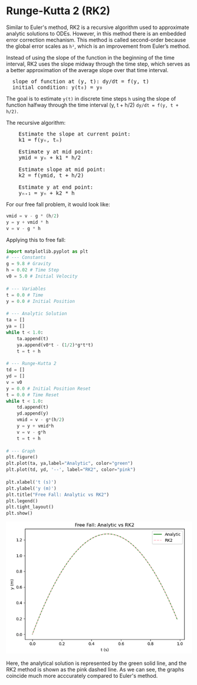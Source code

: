 # Runge-Kutta 2 (RK2)
Similar to Euler's method, RK2 is  a recursive algorithm used to approximate analytic solutions to ODEs. However, in this method there is an embedded error correction mechanism. This method is called second-order because the global error scales as ```h²```, which is an improvement from Euler’s method.

Instead of using the slope of the function in the beginning of the time interval, RK2 uses the slope midway through the time step, which serves as a better approximation of the average slope over that time interval.
<pre>
  slope of function at (y, t): dy/dt = f(y, t)
  initial condition: y(t₀) = y₀
</pre>
The goal is to estimate ```y(t)``` in discrete time steps ```h``` using the slope of function halfway through the time interval (y, t + h/2) ```dy/dt = f(y, t + h/2)```.

The recursive algorithm:
<pre>
    Estimate the slope at current point:
    k1 = f(yₙ, tₙ)
  
    Estimate y at mid point:
    ymid = yₙ + k1 * h/2

    Estimate slope at mid point:
    k2 = f(ymid, t + h/2)

    Estimate y at end point:
    yₙ₊₁ = yₙ + k2 * h
</pre>

For our free fall problem, it would look like:
```python
vmid = v - g * (h/2)
y = y + vmid * h
v = v - g * h
```
Applying this to free fall:
```python
import matplotlib.pyplot as plt
# --- Constants
g = 9.8 # Gravity
h = 0.02 # Time Step
v0 = 5.0 # Initial Velocity

# --- Variables
t = 0.0 # Time
y = 0.0 # Initial Position

# --- Analytic Solution
ta = []
ya = []
while t < 1.0:
    ta.append(t)
    ya.append(v0*t - (1/2)*g*t*t)
    t = t + h

# --- Runge-Kutta 2
td = []
yd = []
v = v0
y = 0.0 # Initial Position Reset
t = 0.0 # Time Reset
while t < 1.0:
    td.append(t)
    yd.append(y)
    vmid = v - g*(h/2)
    y = y + vmid*h
    v = v - g*h
    t = t + h

# --- Graph
plt.figure()
plt.plot(ta, ya,label="Analytic", color="green")
plt.plot(td, yd, '--', label="RK2", color="pink")

plt.xlabel('t (s)')
plt.ylabel('y (m)')
plt.title("Free Fall: Analytic vs RK2")
plt.legend()
plt.tight_layout()
plt.show()
```
![Description](images/rk2-method-projectile.png)

Here, the analytical solution is represented by the green solid line, and the RK2 method is shown as the pink dashed line. As we can see, the graphs coincide much more acccurately compared to Euler's method.
